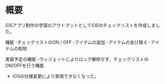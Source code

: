 # 概要
iOSアプリ制作の学習のアウトプットとしてiOSのチェックリストを作成しました。

機能
-チェックリストのON / OFF
-アイテムの追加
-アイテムの並び替え
-アイテムの削除

実装予定の機能
-ウィジェットによりロック解除せず、チェックリストのON/OFFを行う機能
 * iOSの仕様変更により実現できなくなった。
